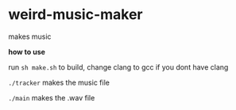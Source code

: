 # weird-music-maker
makes music

**how to use**

run `sh make.sh` to build, change clang to gcc if you dont have clang

`./tracker` makes the music file

`./main` makes the .wav file
